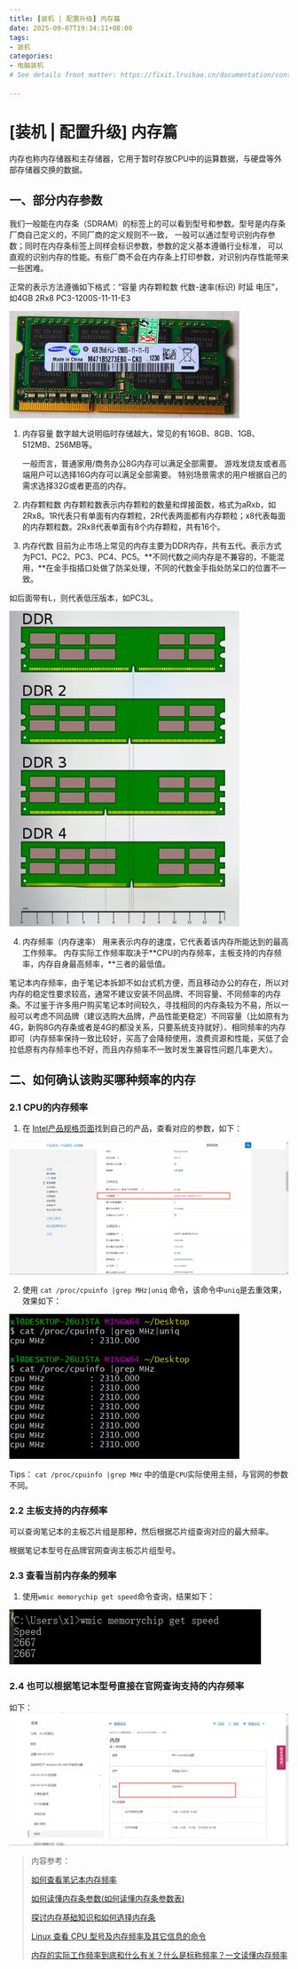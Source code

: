 ```yaml
---
title: [装机 | 配置升级] 内存篇
date: 2025-09-07T19:34:11+08:00
tags:
- 装机
categories:
- 电脑装机
# See details front matter: https://fixit.lruihao.cn/documentation/content-management/introduction/#front-matter

---
```


# \[装机 | 配置升级] 内存篇

内存也称内存储器和主存储器，它用于暂时存放CPU中的运算数据，与硬盘等外部存储器交换的数据。

## 一、部分内存参数

我们一般能在内存条（SDRAM）的标签上的可以看到型号和参数。型号是内存条厂商自己定义的，不同厂商的定义规则不一致，
一般可以通过型号识别内存参数；同时在内存条标签上同样会标识参数，参数的定义基本遵循行业标准，
可以直观的识别内存的性能。有些厂商不会在内存条上打印参数，对识别内存性能带来一些困难。

正常的表示方法遵循如下格式：“容量 内存颗粒数 代数-速率(标识) 时延 电压”，如4GB 2Rx8 PC3-1200S-11-11-E3

![img.png](pictures/memory-1.png)

1. 内存容量
   数字越大说明临时存储越大，常见的有16GB、8GB、1GB、512MB、256MB等。

   一般而言，普通家用/商务办公8G内存可以满足全部需要。
   游戏发烧友或者高端用户可以选择16G内存可以满足全部需要。
   特别场景需求的用户根据自己的需求选择32G或者更高的内存。

2. 内存颗粒数
   内存颗粒数表示内存颗粒的数量和焊接面数，格式为aRxb，如2Rx8。1R代表只有单面有内存颗粒，2R代表两面都有内存颗粒；x8代表每面的内存颗粒数。2Rx8代表单面有8个内存颗粒，共有16个。

3. 内存代数
目前为止市场上常见的内存主要为DDR内存，共有五代。表示方式为PC1、PC2、PC3、PC4、PC5。**不同代数之间内存是不兼容的，不能混用，**在金手指插口处做了防呆处理，不同的代数金手指处防呆口的位置不一致。

如后面带有L，则代表低压版本，如PC3L。

![img.png](pictures/memory-2.png)

4. 内存频率（内存速率）
用来表示内存的速度，它代表着该内存所能达到的最高工作频率。
内存实际工作频率取决于**CPU的内存频率，主板支持的内存频率，内存自身最高频率，**三者的最低值。

笔记本内存频率，由于笔记本拆卸不如台式机方便，而且移动办公的存在，所以对内存的稳定性要求较高，通常不建议安装不同品牌、不同容量、不同频率的内存条。不过鉴于许多用户购买笔记本时间较久，寻找相同的内存条较为不易，所以一般可以考虑不同品牌（建议选购大品牌，产品性能更稳定）不同容量（比如原有为4G，新购8G内存条或者是4G的都没关系，只要系统支持就好）、相同频率的内存即可（内存频率保持一致比较好，买高了会降频使用，浪费资源和性能，买低了会拉低原有内存频率也不好，而且内存频率不一致时发生兼容性问题几率更大）。


## 二、如何确认该购买哪种频率的内存

### 2.1 CPU的内存频率
1. 在 [Intel产品规格页面](https://ark.intel.com/content/www/cn/zh/ark.html)找到自己的产品，查看对应的参数，如下：

![img.png](pictures/memory-3.png)

2. 使用 ` cat /proc/cpuinfo |grep MHz|uniq ` 命令，该命令中`uniq`是去重效果，效果如下：

![img.png](pictures/memory-4.png)

Tips：
`cat /proc/cpuinfo |grep MHz` 中的值是`CPU`实际使用主频，与官网的参数不同。

### 2.2 主板支持的内存频率
可以查询笔记本的主板芯片组是那种，然后根据芯片组查询对应的最大频率。

根据笔记本型号在品牌官网查询主板芯片组型号。

### 2.3 查看当前内存条的频率

1. 使用`wmic memorychip get speed`命令查询，结果如下：

![img.png](pictures/memory-5.png)


### 2.4 也可以根据笔记本型号直接在官网查询支持的内存频率

如下：
![img.png](pictures/memory-6.png)

> 内容参考：
> 
> [如何查看笔记本内存频率](https://test.crucial.cn/articles/about-memory/how-to-check-a-laptop-memory-frequency "如何查看笔记本内存频率")
> 
> [如何读懂内存条参数(如何读懂内存条参数表)](https://www.luyouqi.com/shezhi/26217.html "如何读懂内存条参数(如何读懂内存条参数表)")
> 
> [探讨内存基础知识和如何选择内存条](https://www.zhihu.com/tardis/zm/art/257286284?source_id=1003 "探讨内存基础知识和如何选择内存条")
> 
> [Linux 查看 CPU 型号及内存频率及其它信息的命令](https://www.jianshu.com/p/184b6fcbef67 "Linux 查看 CPU 型号及内存频率及其它信息的命令")
> 
> [内存的实际工作频率到底和什么有关？什么是标称频率？一文读懂内存频率](https://zhuanlan.zhihu.com/p/342995382 "内存的实际工作频率到底和什么有关？什么是标称频率？一文读懂内存频率")
